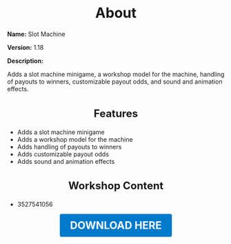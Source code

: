 <h1 style="text-align:center; font-size:2rem; font-weight:bold;">About</h1>

**Name:**
Slot Machine

**Version:**
1.18

**Description:**

Adds a slot machine minigame, a workshop model for the machine, handling of payouts to winners, customizable payout odds, and sound and animation effects.

<h2 style="text-align:center; font-size:1.5rem; font-weight:bold;">Features</h2>

- Adds a slot machine minigame
- Adds a workshop model for the machine
- Adds handling of payouts to winners
- Adds customizable payout odds
- Adds sound and animation effects


<h2 style="text-align:center; font-size:1.5rem; font-weight:bold;">Workshop Content</h2>

- 3527541056





<p align="center"><a href="https://github.com/LiliaFramework/Modules/raw/refs/heads/gh-pages/slots.zip" style="display:inline-block;padding:12px 24px;font-size:1.5rem;font-weight:bold;text-decoration:none;color:#fff;background-color:var(--md-primary-fg-color,#007acc);border-radius:4px;">DOWNLOAD HERE</a></p>